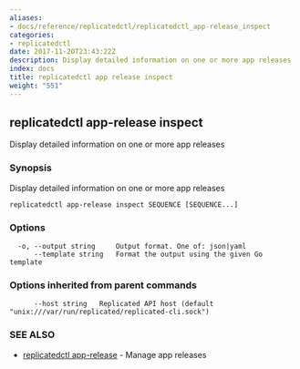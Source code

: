 ```yaml
---
aliases:
- docs/reference/replicatedctl/replicatedctl_app-release_inspect
categories:
- replicatedctl
date: 2017-11-20T23:43:22Z
description: Display detailed information on one or more app releases
index: docs
title: replicatedctl app release inspect
weight: "551"
---
```


## replicatedctl app-release inspect

Display detailed information on one or more app releases

### Synopsis


Display detailed information on one or more app releases

```
replicatedctl app-release inspect SEQUENCE [SEQUENCE...]
```

### Options

```
  -o, --output string     Output format. One of: json|yaml
      --template string   Format the output using the given Go template
```

### Options inherited from parent commands

```
      --host string   Replicated API host (default "unix:///var/run/replicated/replicated-cli.sock")
```

### SEE ALSO
* [replicatedctl app-release](/api/replicatedctl/replicatedctl_app-release/)	 - Manage app releases

